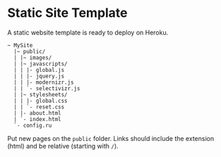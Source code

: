 Static Site Template
====================

A static website template is ready to deploy on Heroku.

    ~ MySite
      |~ public/
      | |~ images/
      | |~ javascripts/
      | | |- global.js
      | | |- jquery.js
      | | |- modernizr.js
      | | `- selectivizr.js
      | |~ stylesheets/
      | | |- global.css
      | | `- reset.css
      | |- about.html
      | `- index.html
      `- config.ru

Put new pages on the `public` folder. Links should include the
extension (html) and be relative (starting with `/`).

